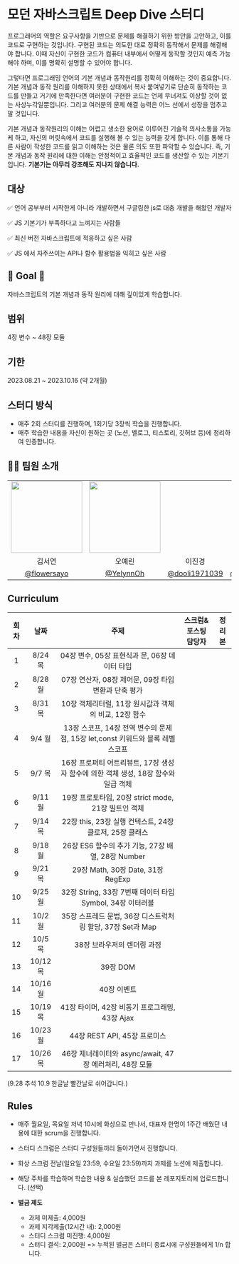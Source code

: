 # 모던 자바스크립트 Deep Dive 스터디

프로그래머의 역할은 요구사항을 기반으로 문제를 해결하기 위한 방안을 고안하고, 
이를 코드로 구현하는 것입니다. 구현된 코드는 의도한 대로 정확히 동작해서 문제를 해결해야 합니다. 이때 자신이 구현한 코드가 컴퓨터 내부에서 어떻게 동작할 것인지 예측 가능해야 하며, 이를 명확히 설명할 수 있어야 합니다.

그렇다면 프로그래밍 언어의 기본 개념과 동작원리를 정확히 이해하는 것이 중요합니다.
기본 개념과 동작 원리를 이해하지 못한 상태에서 복사 붙여넣기로 단순히 동작하는 코드를 만들고 거기에 만족한다면 여러분이 구현한 코드는 언제 무너져도 이상할 것이 없는 사상누각일뿐입니다. 
그리고 여러분의 문제 해결 능력은 어느 선에서 성장을 멈추고 말 것입니다.


기본 개념과 동작원리의 이해는 어렵고 생소한 용어로 이루어진 기술적 의사소통을 가능케 하고, 자신의 머릿속에서 코드를 실행해 볼 수 있는 능력을 갖게 합니다. 이를 통해 다른 사람이 작성한 코드를 읽고 이해하는 것은 물론 의도 또한 파악할 수 있습니다. 즉, 기본 개념과 동작 원리에 대한 이해는 안정적이고 효율적인 코드를 생산할 수 있는 기본기입니다. **기본기는 아무리 강조해도 지나지 않습니다.**


## 대상

✅ 언어 공부부터 시작한게 아니라 개발하면서 구글링한 js로 대충 개발을 해왔던 개발자

✅ JS 기본기가 부족하다고 느껴지는 사람들

✅ 최신 버전 자바스크립트에 적응하고 싶은 사람

✅ JS 에서 자주쓰이는 API나 함수 활용법을 익히고 싶은 사람

## 🏁 Goal 🏁
자바스크립트의 기본 개념과 동작 원리에 대해 깊이있게 학습합니다.

## 범위
4장 변수 ~ 48장 모듈

## 기한 

2023.08.21 ~ 2023.10.16 (약 2개월) 


## 스터디 방식

- 매주 2회 스터디를 진행하며, 1회기당 3장씩 학습을 진행합니다. 
- 매주 학습한 내용을 자신이 원하는 곳 (노션, 벨로그, 티스토리, 깃허브 등)에 정리하여 인증합니다.


## 🧑‍💻 팀원 소개

  <table>
    <tr>
      <td align="center"><img src="https://github.com/flowersayo.png" width="160"></td>
      <td align="center"><img src="https://github.com/Gaeun-Kwon.png" width="160"></td>
    </tr>
    <tr>
      <td align="center"> 김서연 </td>
      <td align="center"> 오예린 </td>
        <td align="center"> 이진경 </td>
      <td align="center"> 박우성 </td>
    </tr>
    <tr>
      <td align="center"><a href="https://github.com/flowersayo" target="_blank">@flowersayo</a></td>
      <td align="center"><a href="https://github.com/YelynnOh" target="_blank" width="160">@YelynnOh</a></td>
      <td align="center"><a href="https://github.com/dooli1971039" target="_blank" width="160">@dooli1971039</a></td>
      <td align="center"><a href="https://github.com/helpingstar" target="_blank" width="160">@helpingstar</a></td>
    </tr>
  </table>

## Curriculum

| 회차 | 날짜    | 주제                                        | 스크럼&포스팅 담당자 | 정리본 |
|:----:|:-------:|:------------------------------------------:|:------------------:|:------:|
|  1   |  8/24 목   | 04장 변수, 05장 표현식과 문, 06장 데이터 타입 |                    |        |
|  2   |  8/28 월   | 07장 연산자, 08장 제어문, 09장 타입변환과 단축 평가 |                |        |
|  3   |  8/31 목   | 10장 객체리터럴, 11장 원시값과 객체의 비교, 12장 함수 |              |        |
|  4   |  9/4 월    | 13장 스코프, 14장 전역 변수의 문제점, 15장 let,const 키워드와 블록 레벨 스코프 | | |
|  5   |  9/7 목    | 16장 프로퍼티 어트리뷰트, 17장 생성자 함수에 의한 객체 생성, 18장 함수와 일급 객체 | | |
|  6   |  9/11 월   | 19장 프로토타입, 20장 strict mode, 21장 빌트인 객체 |                |        |
|  7   |  9/14 목   | 22장 this, 23장 실행 컨텍스트, 24장 클로저, 25장 클래스 |          |        |
|  8   |  9/18 월   | 26장 ES6 함수의 추가 기능, 27장 배열, 28장 Number |            |        |
|  9   |  9/21 목   | 29장 Math, 30장 Date, 31장 RegExp             |                    |        |
| 10   |  9/25 월   | 32장 String, 33장 7번째 데이터 타입 Symbol, 34장 이터러블 |         |        |
| 11   | 10/2 월    | 35장 스프레드 문법, 36장 디스트럭처링 할당, 37장 Set과 Map |         |        |
| 12   | 10/5 목    | 38장 브라우저의 렌더링 과정                  |                    |        |
| 13   | 10/12 목   | 39장 DOM                                   |                    |        |
|  14  | 10/16 월   | 40장 이벤트                                |                    |        |
|  15  | 10/19 목   | 41장 타이머, 42장 비동기 프로그래밍, 43장 Ajax |                   |        |
|  16  | 10/23 월   | 44장 REST API, 45장 프로미스               |                    |        |
|  17  | 10/26 목   | 46장 제너레이터와 async/await, 47장 에러처리, 48장 모듈 |         |        |



(9.28 추석 10.9 한글날 빨간날로 쉬어갑니다.)



## Rules
- 매주 월요일, 목요일 저녁 10시에 화상으로 만나서, 대표자 한명이 1주간 배웠던 내용에 대한 scrum을 진행합니다.
- 스터디 스크럼은 스터디 구성원들끼리 돌아가면서 진행합니다.
- 화상 스크럼 전날(일요일 23:59, 수요일 23:59)까지 과제를 노션에 제출합니다.
- 해당 주차를 학습하며 학습한 내용 & 실습했던 코드를 본 레포지토리에 업로드합니다. (선택)

- **벌금 제도**
    - 과제 미제출: 4,000원
    - 과제 지각제출(12시간 내): 2,000원
    - 스터디 스크럼 미진행: 4,000원
    - 스터디 결석: 2,000원
 => 누적된 벌금은 스터디 종료시에 구성원들에게 1/n 합니다.

